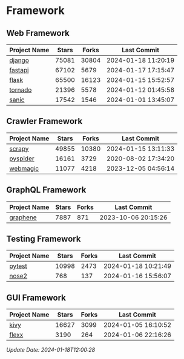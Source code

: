 # Framework

## Web Framework
| Project Name | Stars | Forks | Last Commit |
| ------------ | ----- | ----- | ----------- |
| [django](https://github.com/django/django) | 75081 | 30804 | 2024-01-18 11:20:19 |
| [fastapi](https://github.com/tiangolo/fastapi) | 67102 | 5679 | 2024-01-17 17:15:47 |
| [flask](https://github.com/pallets/flask) | 65500 | 16123 | 2024-01-15 15:52:57 |
| [tornado](https://github.com/tornadoweb/tornado) | 21396 | 5578 | 2024-01-12 01:45:58 |
| [sanic](https://github.com/sanic-org/sanic) | 17542 | 1546 | 2024-01-01 13:45:07 |

## Crawler Framework
| Project Name | Stars | Forks | Last Commit |
| ------------ | ----- | ----- | ----------- |
| [scrapy](https://github.com/scrapy/scrapy) | 49855 | 10380 | 2024-01-15 13:11:33 |
| [pyspider](https://github.com/binux/pyspider) | 16161 | 3729 | 2020-08-02 17:34:20 |
| [webmagic](https://github.com/code4craft/webmagic) | 11077 | 4218 | 2023-12-05 04:56:14 |

## GraphQL Framework
| Project Name | Stars | Forks | Last Commit |
| ------------ | ----- | ----- | ----------- |
| [graphene](https://github.com/graphql-python/graphene) | 7887 | 871 | 2023-10-06 20:15:26 |

## Testing Framework
| Project Name | Stars | Forks | Last Commit |
| ------------ | ----- | ----- | ----------- |
| [pytest](https://github.com/pytest-dev/pytest) | 10998 | 2473 | 2024-01-18 10:21:49 |
| [nose2](https://github.com/nose-devs/nose2) | 768 | 137 | 2024-01-16 15:56:07 |

## GUI Framework
| Project Name | Stars | Forks | Last Commit |
| ------------ | ----- | ----- | ----------- |
| [kivy](https://github.com/kivy/kivy) | 16627 | 3099 | 2024-01-05 16:10:52 |
| [flexx](https://github.com/flexxui/flexx) | 3190 | 264 | 2024-01-06 22:16:26 |

*Update Date: 2024-01-18T12:00:28*